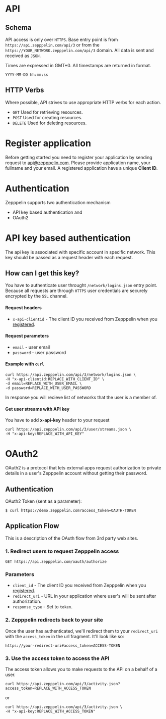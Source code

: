 # API

## Schema

API access is only over `HTTPS`. Base entry point is from `https://api.zepppelin.com/api/3` or from the `https://YOUR_NETWORK.zepppelin.com/api/3`
domain. All data is sent and received as `JSON`.

Times are expressed in GMT+0. All timestamps are returned in format.
```
YYYY-MM-DD hh:mm:ss
```

## HTTP Verbs

Where possible, API strives to use appropriate HTTP verbs for each
action.

* `GET`    Used for retrieving resources.
* `POST`   Used for creating resources.
* `DELETE` Used for deleting resources.

# Register application

Before getting started you need to register your application by sending request to api@zepppelin.com. Please provide application name, your fullname and your email. A registered application have a unique **Client ID**.

# Authentication
Zepppelin supports two authentication mechanism
* API key based authentication and
* OAuth2

# API key based authentication

The api key is associated with specific account in specific network. This key should be passed as a request header with each request.

## How can I get this key?
You have to authenticate user throught `/network/logins.json` entry point. Because all requests are through `HTTPS` user credentials are securely encrypted by the `SSL` channel.

#### Request headers
* `x-api-clientid` - The client ID you received from Zepppelin when you [registered](mailto:api@zepppelin.com).

#### Request parameters
* `email` - user email
* `password` - user password

#### Example with `curl`
```
curl https://api.zepppelin.com/api/3/network/logins.json \
-H "x-api-clientid:REPLACE_WITH_CLIENT_ID" \
-d email=REPLACE_WITH_USER_EMAIL \
-d password=REPLACE_WITH_USER_PASSWORD
```

In response you will recieve list of networks that the user is a member of.

#### Get user streams with API key
You have to add **x-api-key** header to your request

```
curl https://api.zepppelin.com/api/3/user/streams.json \
-H "x-api-key:REPLACE_WITH_API_KEY"
```

# OAuth2

OAuth2 is a protocol that lets external apps request authorization to
private details in a user's Zepppelin account without getting their
password. 

## Authentication

OAuth2 Token (sent as a parameter):

```
$ curl https://demo.zepppelin.com?access_token=OAUTH-TOKEN
```

## Application Flow

This is a description of the OAuth flow from 3rd party web sites.

### 1. Redirect users to request Zepppelin access

```
GET https://api.zepppelin.com/oauth/authorize
```

### Parameters

* `client_id`     - The client ID you received from Zepppelin when you [registered](mailto:api@zepppelin.com).
* `redirect_uri`  - URL in your application where user's will be sent after authorization.
* `response_type` - Set to `token`.

### 2. Zepppelin redirects back to your site

Once the user has authenticated, we'll redirect them to your `redirect_uri` with the `access_token` in the url fragment. It'll look like so:

```
https://your-redirect-uri#access_token=ACCESS-TOKEN
```

### 3. Use the access token to access the API

The access token allows you to make requests to the API on a behalf of a user.

```
curl https://api.zepppelin.com/api/3/activity.json?access_token=REPLACE_WITH_ACCESS_TOKEN
```
or
```
curl https://api.zepppelin.com/api/3/activity.json \
-H "x-api-key:REPLACE_WITH_ACCESS_TOKEN"
```